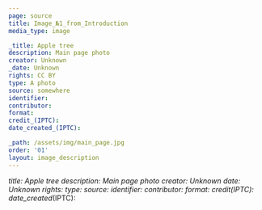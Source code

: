 ```yaml
---
page: source
title: Image_№1_from_Introduction
media_type: image

_title: Apple tree
description: Main page photo
creator: Unknown
_date: Unknown
rights: CC BY
type: A photo
source: somewhere
identifier:
contributor:
format:
credit_(IPTC):
date_created_(IPTC):

_path: /assets/img/main_page.jpg 
order: '01'
layout: image_description
---
```


_title: Apple tree
description: Main page photo
creator: Unknown
_date: Unknown
rights: 
type: 
source:
identifier:
contributor:
format:
credit_(IPTC):
date_created_(IPTC):
